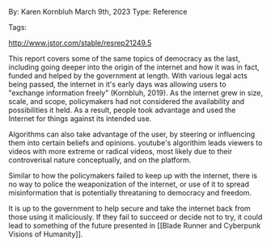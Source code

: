 
By: Karen Kornbluh
March 9th, 2023
Type: Reference

Tags:

http://www.jstor.com/stable/resrep21249.5

This report covers some of the same topics of democracy as the last, including going deeper into the origin of the internet and how it was in fact, funded and helped by the government at length. With various legal acts being passed, the internet in it's early days was allowing users to "exchange information freely" (Kornbluh, 2019). As the internet grew in size, scale, and scope, policymakers had not considered the availability and possibilities it held. As a result, people took advantage and used the Internet for things against its intended use. 

Algorithms can also take advantage of the user, by steering or influencing them into certain beliefs and opinions. youtube's algorithim leads viewers to videos with more extreme or radical videos, most likely due to their controverisal nature conceptually, and on the platform.

Similar to how the policymakers failed to keep up with the internet, there is no way to police the weaponization of the internet, or use of it to spread misinformation that is potentially threataning to democracy and freedom. 

It is up to the government to help secure and take the internet back from those using it maliciously. If they fail to succeed or decide not to try, it could lead to something of the future presented in [[Blade Runner and Cyberpunk Visions of Humanity]].